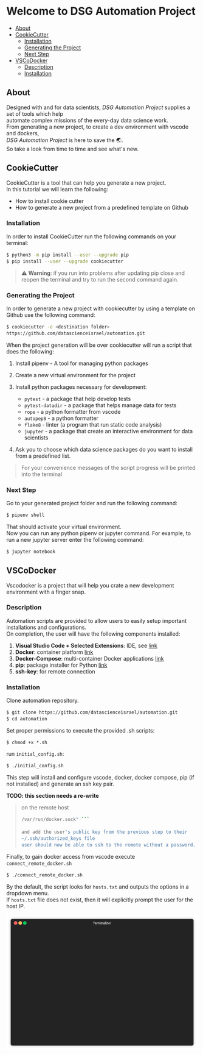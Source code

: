 <!-- START doctoc generated TOC please keep comment here to allow auto update -->
<!-- DON'T EDIT THIS SECTION, INSTEAD RE-RUN doctoc TO UPDATE -->

# Welcome to DSG Automation Project

- [About](#about)
- [CookieCutter](#cookiecutter)
  - [Installation](#installation)
  - [Generating the Project](#generating-the-project)
  - [Next Step](#next-step)
- [VSCoDocker](#vscodocker)
  - [Description](#description)
  - [Installation](#installation-1)

<!-- END doctoc generated TOC please keep comment here to allow auto update -->

## About

Designed with and for data scientists, *DSG Automation Project* supplies a set
of tools which help  
automate complex missions of the every-day data science work.  
From generating a new project, to create a dev environment with vscode and
dockers,  
*DSG Automation Project* is here to save the :earth_asia:.  
So take a look from time to time and see what's new.

## CookieCutter

CookieCutter is a tool that can help you generate a new project.  
In this tutorial we will learn the following:

- How to install cookie cutter
- How to generate a new project from a predefined template on Github

### Installation

In order to install CookieCutter run the following commands on your terminal:

```bash
$ python3 -m pip install --user --upgrade pip
$ pip install --user --upgrade cookiecutter
```

> :warning: **Warning**: if you run into problems after updating pip close and
reopen the terminal and try to run the second command again.

### Generating the Project

In order to generate a new project with cookiecutter by using a template on
Github use the following command:

```bash
$ cookiecutter -o <destination folder>
https://github.com/datascienceisrael/automation.git
```

When the project generation will be over cookiecutter will run a script that
does the following:

1. Install pipenv - A tool for managing python packages
2. Create a new virtual environment for the project
3. Install python packages necessary for development:  
   - `pytest` - a package that help develop tests
   - `pytest-datadir` - a package that helps manage data for tests
   - `rope` - a python formatter from vscode
   - `autopep8` - a python formatter
   - `flake8` - linter (a program that run static code analysis)
   - `jupyter` - a package that create an interactive environment for data
   scientists

4. Ask you to choose which data science packages do you want to install from a
predefined list.

>For your convenience messages of the script progress will be printed into the
terminal

### Next Step

Go to your generated project folder and run the following command:

```bash
$ pipenv shell
```

That should activate your virtual environment.  
Now you can run any python pipenv or jupyter command. For example, to run a new jupyter server enter the following command:

```bash
$ jupyter notebook
```

## VSCoDocker

Vscodocker is a project that will help you crate a new development environment with a finger snap.

### Description

Automation scripts are provided to allow users to easily setup important installations and configurations.  
On completion, the user will have the following components installed:

  1. **Visual Studio Code + Selected Extensions**: IDE, see [link](https://code.visualstudio.com/)
  2. **Docker**: container platform [link](https://www.docker.com/)
  3. **Docker-Compose**: multi-container Docker applications [link](https://docs.docker.com/compose/)
  4. **pip**: package installer for Python [link](https://pypi.org/project/pip/)
  5. **ssh-key**: for remote connection


### Installation

Clone automation repository.

```bash
$ git clone https://github.com/datascienceisrael/automation.git
$ cd automation
```

Set proper permissions to execute the provided .sh scripts:

```
$ chmod +x *.sh
```

run `initial_config.sh`:

```bash
$ ./initial_config.sh
```

This step will install and configure vscode, docker, docker compose, pip (if not installed) and generate an ssh key pair. 

**TODO: this section needs a re-write**

> on the remote host
> 
> ```bash $ "sudo setfacl -m user:ACTUAL_USER_NAME:rw
> /var/run/docker.sock" ```
> 
> and add the user's public key from the previous step to their
> ~/.ssh/authorized_keys file
> user should now be able to ssh to the remote without a password. 

Finally, to gain docker access from vscode execute `connect_remote_docker.sh`

```bash
$ ./connect_remote_docker.sh
```

By the default, the script looks for `hosts.txt` and outputs the options in a dropdown menu.  
If `hosts.txt` file does not exist, then it will explicitly prompt the user for the host IP.

 ![](assets/hosts_menu.gif)

